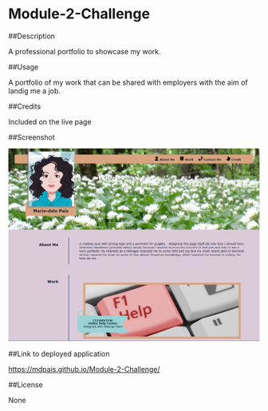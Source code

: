 # Module-2-Challenge

##Description

A professional portfolio to showcase my work.

##Usage

A portfolio of my work that can be shared with employers with the aim of landig me a job.

##Credits

Included on the live page

##Screenshot

![Screenshot](/assets/images/Screenshot.png)
 
##Link to deployed application

https://mdpais.github.io/Module-2-Challenge/

##License

None
